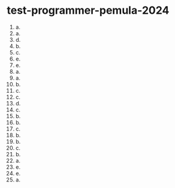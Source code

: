 # test-programmer-pemula-2024

1. a.
2. a.
3. d.
4. b.
5. c.
6. e.
7. e.
8. a.
9. a.
10. b.
11. c.
12. c.
13. d.
14. c.
15. b.
16. b.
17. c.
18. b.
19. b.
20. c.
21. b.
22. a.
23. e.
24. e.
25. a.